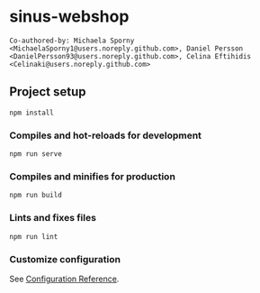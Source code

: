 # sinus-webshop
```
Co-authored-by: Michaela Sporny <MichaelaSporny1@users.noreply.github.com>, Daniel Persson <DanielPersson93@users.noreply.github.com>, Celina Eftihidis <Celinaki@users.noreply.github.com>

```
## Project setup
```
npm install
```

### Compiles and hot-reloads for development
```
npm run serve
```

### Compiles and minifies for production
```
npm run build
```

### Lints and fixes files
```
npm run lint
```

### Customize configuration
See [Configuration Reference](https://cli.vuejs.org/config/).
